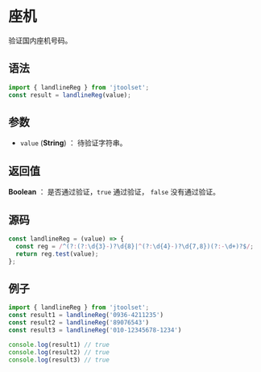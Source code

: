 

# 座机

验证国内座机号码。

## 语法

```js
import { landlineReg } from 'jtoolset';
const result = landlineReg(value);
```

## 参数

- `value` (**String**) ： 待验证字符串。

## 返回值

**Boolean** ： 是否通过验证，`true` 通过验证， `false` 没有通过验证。

## 源码

```js
const landlineReg = (value) => {
  const reg = /^(?:(?:\d{3}-)?\d{8}|^(?:\d{4}-)?\d{7,8})(?:-\d+)?$/;
  return reg.test(value);
};
```

## 例子

```js
import { landlineReg } from 'jtoolset';
const result1 = landlineReg('0936-4211235')
const result2 = landlineReg('89076543')
const result3 = landlineReg('010-12345678-1234')

console.log(result1) // true
console.log(result2) // true
console.log(result3) // true
```
